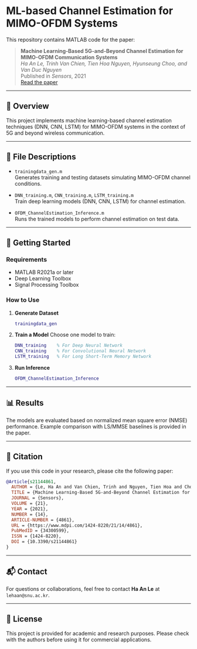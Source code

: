 # ML-based Channel Estimation for MIMO-OFDM Systems

This repository contains MATLAB code for the paper:

> **Machine Learning-Based 5G-and-Beyond Channel Estimation for MIMO-OFDM Communication Systems**  
> *Ha An Le, Trinh Van Chien, Tien Hoa Nguyen, Hyunseung Choo, and Van Duc Nguyen*  
> Published in *Sensors*, 2021  
> [Read the paper](https://www.mdpi.com/1424-8220/21/14/4861)

---

## 📝 Overview

This project implements machine learning-based channel estimation techniques (DNN, CNN, LSTM) for MIMO-OFDM systems in the context of 5G and beyond wireless communication.

---

## 📁 File Descriptions

- `trainingdata_gen.m`  
  Generates training and testing datasets simulating MIMO-OFDM channel conditions.

- `DNN_training.m`, `CNN_training.m`, `LSTM_training.m`  
  Train deep learning models (DNN, CNN, LSTM) for channel estimation.

- `OFDM_ChannelEstimation_Inference.m`  
  Runs the trained models to perform channel estimation on test data.

---

## 🚀 Getting Started

### Requirements

- MATLAB R2021a or later
- Deep Learning Toolbox
- Signal Processing Toolbox

### How to Use

1. **Generate Dataset**
   ```matlab
   trainingdata_gen
   ```

2. **Train a Model**
   Choose one model to train:
   ```matlab
   DNN_training    % For Deep Neural Network
   CNN_training    % For Convolutional Neural Network
   LSTM_training   % For Long Short-Term Memory Network
   ```

3. **Run Inference**
   ```matlab
   OFDM_ChannelEstimation_Inference
   ```

---

## 📊 Results

The models are evaluated based on normalized mean square error (NMSE) performance. Example comparison with LS/MMSE baselines is provided in the paper.

---

## 📖 Citation

If you use this code in your research, please cite the following paper:

```bibtex
@Article{s21144861,
  AUTHOR = {Le, Ha An and Van Chien, Trinh and Nguyen, Tien Hoa and Choo, Hyunseung and Nguyen, Van Duc},
  TITLE = {Machine Learning-Based 5G-and-Beyond Channel Estimation for MIMO-OFDM Communication Systems},
  JOURNAL = {Sensors},
  VOLUME = {21},
  YEAR = {2021},
  NUMBER = {14},
  ARTICLE-NUMBER = {4861},
  URL = {https://www.mdpi.com/1424-8220/21/14/4861},
  PubMedID = {34300599},
  ISSN = {1424-8220},
  DOI = {10.3390/s21144861}
}
```

---

## 📬 Contact

For questions or collaborations, feel free to contact **Ha An Le** at `lehaan@snu.ac.kr`.

---

## 📄 License

This project is provided for academic and research purposes. Please check with the authors before using it for commercial applications.
